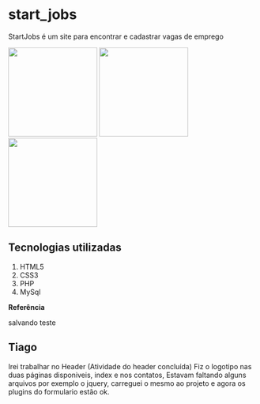 # start_jobs
StartJobs é um site para encontrar e cadastrar vagas de emprego

<img height="180em" src="https://github-readme-stats.vercel.app/api?username=alfabar&show_icons=true&hide_border=true&&count_private=true&include_all_commits=true" />

<img height="180em" src="https://github-readme-stats.vercel.app/api?username=tiagoferreira18&show_icons=true&hide_border=true&&count_private=true&include_all_commits=true" />

<img height="180em" src="https://github-readme-stats.vercel.app/api?username=juniorcavichione&show_icons=true&hide_border=true&&count_private=true&include_all_commits=true" />

## Tecnologias utilizadas
1. HTML5
2. CSS3
3. PHP
4. MySql

**Referência**

salvando teste

## Tiago
Irei trabalhar no Header (Atividade do header concluída)
Fiz o logotipo nas duas páginas disponiveis, index e nos contatos, Estavam faltando alguns arquivos por exemplo o jquery, carreguei o mesmo ao projeto e agora os plugins do formulario estão ok.


